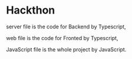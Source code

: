 # Hackthon
server file is the code for Backend by Typescript,  

web file is the code for Fronted by Typescript,  

JavaScript file is the whole project by JavaScript.
